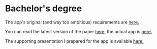 # Bachelor's degree

The app's original (and way too ambitious) requirements are [here.](./requirements.md)

You can read the latest version of the paper [here](./latest/paper.pdf), the actual app is [here.](https://github.com/solomonarul/edra)

The supporting presentation I prepared for the app is available [here.](./presentation.pdf)